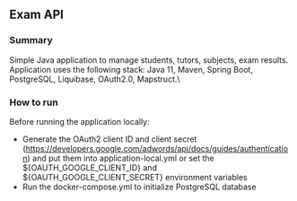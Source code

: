 ## Exam API
### Summary
Simple Java application to manage students, tutors, subjects, exam results.\
Application uses the following stack: Java 11, Maven, Spring Boot, PostgreSQL, Liquibase, OAuth2.0, Mapstruct.\

### How to run
Before running the application locally:
- Generate the OAuth2 client ID and client secret (https://developers.google.com/adwords/api/docs/guides/authentication)
and put them into application-local.yml or set the ${OAUTH_GOOGLE_CLIENT_ID} and ${OAUTH_GOOGLE_CLIENT_SECRET} environment
variables
- Run the docker-compose.yml to initialize PostgreSQL database